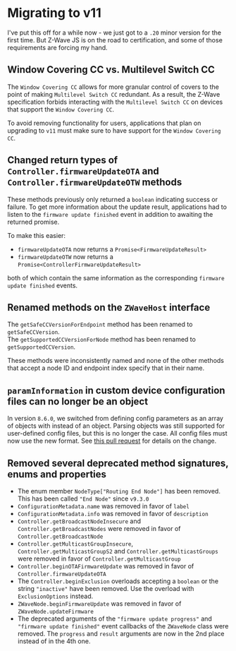 # Migrating to v11

I've put this off for a while now - we just got to a `.20` minor version for the first time.
But Z-Wave JS is on the road to certification, and some of those requirements are forcing my hand.

## Window Covering CC vs. Multilevel Switch CC

The `Window Covering CC` allows for more granular control of covers to the point of making `Multilevel Switch CC` redundant.
As a result, the Z-Wave specification forbids interacting with the `Multilevel Switch CC` on devices that support the `Window Covering CC`.

To avoid removing functionality for users, applications that plan on upgrading to `v11` must make sure to have support for the `Window Covering CC`.

## Changed return types of `Controller.firmwareUpdateOTA` and `Controller.firmwareUpdateOTW` methods

These methods previously only returned a `boolean` indicating success or failure. To get more information about the update result, applications had to listen to the `firmware update finished` event in addition to awaiting the returned promise.

To make this easier:

-   `firmwareUpdateOTA` now returns a `Promise<FirmwareUpdateResult>`
-   `firmwareUpdateOTW` now returns a `Promise<ControllerFirmwareUpdateResult>`

both of which contain the same information as the corresponding `firmware update finished` events.

## Renamed methods on the `ZWaveHost` interface

The `getSafeCCVersionForEndpoint` method has been renamed to `getSafeCCVersion`.  
The `getSupportedCCVersionForNode` method has been renamed to `getSupportedCCVersion`.

These methods were inconsistently named and none of the other methods that accept a node ID and endpoint index specify that in their name.

## `paramInformation` in custom device configuration files can no longer be an object

In version `8.6.0`, we switched from defining config parameters as an array of objects with instead of an object. Parsing objects was still supported for user-defined config files, but this is no longer the case.
All config files must now use the new format. See [this pull request](https://github.com/zwave-js/node-zwave-js/pull/3100) for details on the change.

## Removed several deprecated method signatures, enums and properties

-   The enum member `NodeType["Routing End Node"]` has been removed. This has been called `"End Node"` since `v9.3.0`
-   `ConfigurationMetadata.name` was removed in favor of `label`
-   `ConfigurationMetadata.info` was removed in favor of `description`
-   `Controller.getBroadcastNodeInsecure` and `Controller.getBroadcastNodes` were removed in favor of `Controller.getBroadcastNode`
-   `Controller.getMulticastGroupInsecure`, `Controller.getMulticastGroupS2` and `Controller.getMulticastGroups` were removed in favor of `Controller.getMulticastGroup`
-   `Controller.beginOTAFirmwareUpdate` was removed in favor of `Controller.firmwareUpdateOTA`
-   The `Controller.beginExclusion` overloads accepting a `boolean` or the string `"inactive"` have been removed. Use the overload with `ExclusionOptions` instead.
-   `ZWaveNode.beginFirmwareUpdate` was removed in favor of `ZWaveNode.updateFirmware`
-   The deprecated arguments of the `"firmware update progress"` and `"firmware update finished"` event callbacks of the `ZWaveNode` class were removed. The `progress` and `result` arguments are now in the 2nd place instead of in the 4th one.
